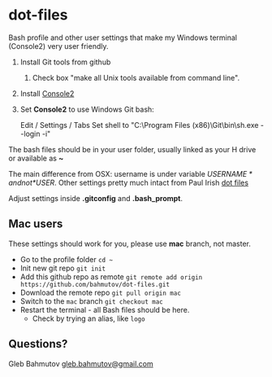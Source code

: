 # dot-files

Bash profile and other user settings that make
my Windows terminal (Console2) very user friendly.

1. Install Git tools from github
    1. Check box "make all Unix tools available from command line".
2. Install [Console2](http://sourceforge.net/projects/console/files/)
3. Set **Console2** to use Windows Git bash:

    Edit / Settings / Tabs
    Set shell to "C:\Program Files (x86)\Git\bin\sh.exe --login -i"

The bash files should be in your user folder, usually linked as your H drive or available as **~**

The main difference from OSX: username is under variable *$USERNAME* and not *$USER*. Other settings pretty much intact from Paul Irish [dot files](https://github.com/paulirish/dotfiles)

Adjust settings inside **.gitconfig** and **.bash_prompt**.

## Mac users

These settings should work for you, please use **mac** branch, not master.

* Go to the profile folder `cd ~`
* Init new git repo `git init`
* Add this github repo as remote `git remote add origin https://github.com/bahmutov/dot-files.git`
* Download the remote repo `git pull origin mac`
* Switch to the `mac` branch `git checkout mac`
* Restart the terminal - all Bash files should be here. 
    * Check by trying an alias, like `logo`

## Questions?

Gleb Bahmutov <gleb.bahmutov@gmail.com>
